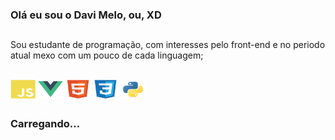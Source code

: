 ### Olá eu sou o Davi Melo, ou, XD 

##

Sou estudante de programação, com interesses pelo front-end e no periodo atual mexo com um pouco de cada linguagem;

<div style="display: inline_block"><br>
  <img align="center" alt="davi-Js" height="30" width="40" src="https://raw.githubusercontent.com/devicons/devicon/master/icons/javascript/javascript-plain.svg">
  <img align="center" alt="davi-React" height="30" width="40" src="https://raw.githubusercontent.com/devicons/devicon/master/icons/vuejs/vuejs-original.svg">
  <img align="center" alt="davi-HTML" height="30" width="40" src="https://raw.githubusercontent.com/devicons/devicon/master/icons/html5/html5-original.svg">
  <img align="center" alt="davi-CSS" height="30" width="40" src="https://raw.githubusercontent.com/devicons/devicon/master/icons/css3/css3-original.svg">
  <img align="center" alt="davi-Python" height="30" width="40" src="https://raw.githubusercontent.com/devicons/devicon/master/icons/python/python-original.svg">
</div>

##
### Carregando...







